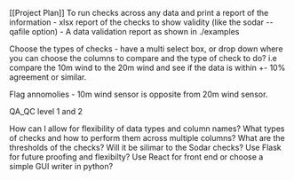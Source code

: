[[Project Plan]]
To run checks across any data and print a report of the information
    - xlsx report of the checks to show validity (like the sodar --qafile option)
    - A data validation report as shown in ./examples

Choose the types of checks 
    - have a multi select box, or drop down where you can choose the columns to compare and the type of check to do?
        i.e compare the 10m wind to the 20m wind and see if the data is within +- 10% agreement or similar. 

Flag annomolies
    - 10m wind sensor is opposite from 20m wind sensor. 


QA_QC level 1 and 2


How can I allow for flexibility of data types and column names?
What types of checks and how to perform them across multiple columns?
What are the thresholds of the checks? Will it be silimar to the Sodar checks? 
Use Flask for future proofing and flexibilty?
Use React for front end or choose a simple GUI writer in python?






